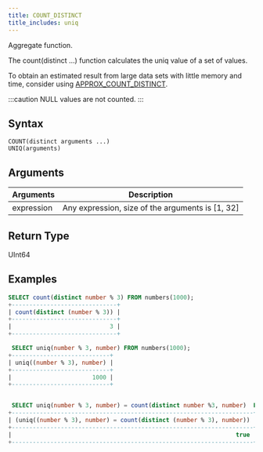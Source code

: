 ```yaml
---
title: COUNT_DISTINCT
title_includes: uniq
---
```


Aggregate function.

The count(distinct ...) function calculates the uniq value of a set of values.

To obtain an estimated result from large data sets with little memory and time, consider using [APPROX_COUNT_DISTINCT](aggregate-approx-count-distinct.md).

:::caution
 NULL values are not counted.
:::

## Syntax

```
COUNT(distinct arguments ...)
UNIQ(arguments)
```

## Arguments

| Arguments   | Description |
| ----------- | ----------- |
| expression  | Any expression, size of the arguments is [1, 32] |

## Return Type

UInt64

## Examples

```sql
SELECT count(distinct number % 3) FROM numbers(1000);
+------------------------------+
| count(distinct (number % 3)) |
+------------------------------+
|                            3 |
+------------------------------+

 SELECT uniq(number % 3, number) FROM numbers(1000);
+----------------------------+
| uniq((number % 3), number) |
+----------------------------+
|                       1000 |
+----------------------------+


 SELECT uniq(number % 3, number) = count(distinct number %3, number)  FROM numbers(1000);
+---------------------------------------------------------------------+
| (uniq((number % 3), number) = count(distinct (number % 3), number)) |
+---------------------------------------------------------------------+
|                                                                true |
+---------------------------------------------------------------------+
```

